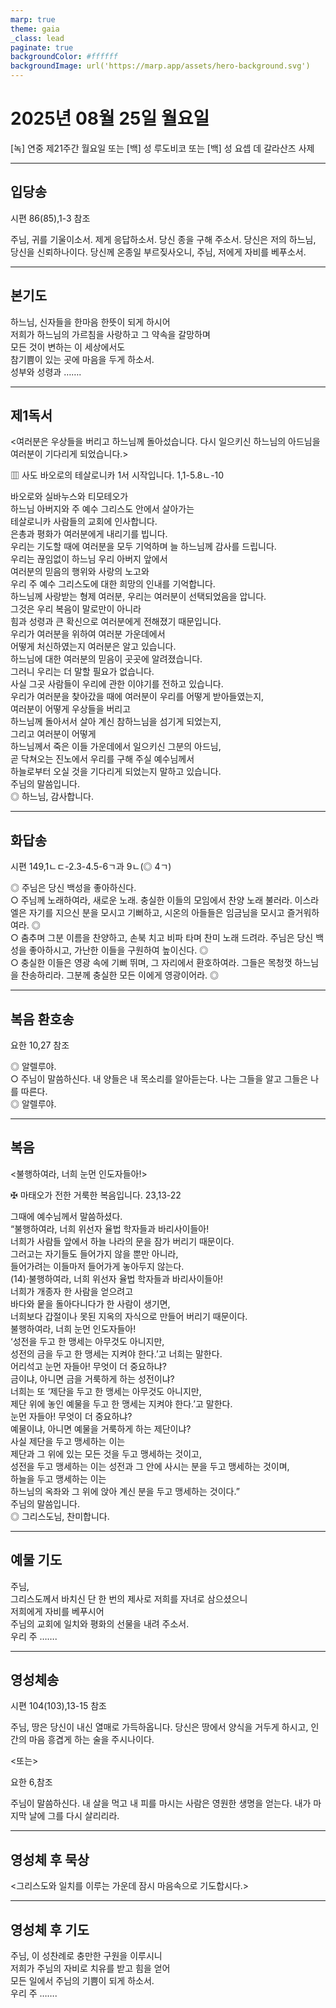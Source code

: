 ```yaml
---
marp: true
theme: gaia
_class: lead
paginate: true
backgroundColor: #ffffff
backgroundImage: url('https://marp.app/assets/hero-background.svg')
---
```


# 2025년 08월 25일 월요일

[녹] 연중 제21주간 월요일 또는 [백] 성 루도비코 또는 [백] 성 요셉 데 갈라산즈 사제  




---

## 입당송

시편 86(85),1-3 참조

주님, 귀를 기울이소서. 제게 응답하소서. 당신 종을 구해 주소서. 당신은 저의 하느님, 당신을 신뢰하나이다. 당신께 온종일 부르짖사오니, 주님, 저에게 자비를 베푸소서.  
  


---

## 본기도

하느님, 신자들을 한마음 한뜻이 되게 하시어  
저희가 하느님의 가르침을 사랑하고 그 약속을 갈망하며  
모든 것이 변하는 이 세상에서도  
참기쁨이 있는 곳에 마음을 두게 하소서.  
성부와 성령과 …….  
  


---

## 제1독서

<여러분은 우상들을 버리고 하느님께 돌아섰습니다. 다시 일으키신 하느님의 아드님을 여러분이 기다리게 되었습니다.>

▥ 사도 바오로의 테살로니카 1서 시작입니다. 1,1-5.8ㄴ-10

바오로와 실바누스와 티모테오가  
하느님 아버지와 주 예수 그리스도 안에서 살아가는  
테살로니카 사람들의 교회에 인사합니다.  
은총과 평화가 여러분에게 내리기를 빕니다.  
우리는 기도할 때에 여러분을 모두 기억하며 늘 하느님께 감사를 드립니다.  
우리는 끊임없이 하느님 우리 아버지 앞에서  
여러분의 믿음의 행위와 사랑의 노고와  
우리 주 예수 그리스도에 대한 희망의 인내를 기억합니다.  
하느님께 사랑받는 형제 여러분, 우리는 여러분이 선택되었음을 압니다.  
그것은 우리 복음이 말로만이 아니라  
힘과 성령과 큰 확신으로 여러분에게 전해졌기 때문입니다.  
우리가 여러분을 위하여 여러분 가운데에서  
어떻게 처신하였는지 여러분은 알고 있습니다.  
하느님에 대한 여러분의 믿음이 곳곳에 알려졌습니다.  
그러니 우리는 더 말할 필요가 없습니다.  
사실 그곳 사람들이 우리에 관한 이야기를 전하고 있습니다.  
우리가 여러분을 찾아갔을 때에 여러분이 우리를 어떻게 받아들였는지,  
여러분이 어떻게 우상들을 버리고  
하느님께 돌아서서 살아 계신 참하느님을 섬기게 되었는지,  
그리고 여러분이 어떻게  
하느님께서 죽은 이들 가운데에서 일으키신 그분의 아드님,  
곧 닥쳐오는 진노에서 우리를 구해 주실 예수님께서  
하늘로부터 오실 것을 기다리게 되었는지 말하고 있습니다.  
주님의 말씀입니다.  
◎ 하느님, 감사합니다.  
  


---

## 화답송

시편 149,1ㄴㄷ-2.3-4.5-6ㄱ과 9ㄴ(◎ 4ㄱ)

◎ 주님은 당신 백성을 좋아하신다.  
○ 주님께 노래하여라, 새로운 노래. 충실한 이들의 모임에서 찬양 노래 불러라. 이스라엘은 자기를 지으신 분을 모시고 기뻐하고, 시온의 아들들은 임금님을 모시고 즐거워하여라. ◎  
○ 춤추며 그분 이름을 찬양하고, 손북 치고 비파 타며 찬미 노래 드려라. 주님은 당신 백성을 좋아하시고, 가난한 이들을 구원하여 높이신다. ◎  
○ 충실한 이들은 영광 속에 기뻐 뛰며, 그 자리에서 환호하여라. 그들은 목청껏 하느님을 찬송하리라. 그분께 충실한 모든 이에게 영광이어라. ◎  
  


---

## 복음 환호송

요한 10,27 참조

◎ 알렐루야.  
○ 주님이 말씀하신다. 내 양들은 내 목소리를 알아듣는다. 나는 그들을 알고 그들은 나를 따른다.  
◎ 알렐루야.  
  


---

## 복음

<불행하여라, 너희 눈먼 인도자들아!>

✠ 마태오가 전한 거룩한 복음입니다. 23,13-22

그때에 예수님께서 말씀하셨다.  
“불행하여라, 너희 위선자 율법 학자들과 바리사이들아!  
너희가 사람들 앞에서 하늘 나라의 문을 잠가 버리기 때문이다.  
그러고는 자기들도 들어가지 않을 뿐만 아니라,  
들어가려는 이들마저 들어가게 놓아두지 않는다.  
(14)·불행하여라, 너희 위선자 율법 학자들과 바리사이들아!  
너희가 개종자 한 사람을 얻으려고  
바다와 뭍을 돌아다니다가 한 사람이 생기면,  
너희보다 갑절이나 못된 지옥의 자식으로 만들어 버리기 때문이다.  
불행하여라, 너희 눈먼 인도자들아!  
‘성전을 두고 한 맹세는 아무것도 아니지만,  
성전의 금을 두고 한 맹세는 지켜야 한다.’고 너희는 말한다.  
어리석고 눈먼 자들아! 무엇이 더 중요하냐?  
금이냐, 아니면 금을 거룩하게 하는 성전이냐?  
너희는 또 ‘제단을 두고 한 맹세는 아무것도 아니지만,  
제단 위에 놓인 예물을 두고 한 맹세는 지켜야 한다.’고 말한다.  
눈먼 자들아! 무엇이 더 중요하냐?  
예물이냐, 아니면 예물을 거룩하게 하는 제단이냐?  
사실 제단을 두고 맹세하는 이는  
제단과 그 위에 있는 모든 것을 두고 맹세하는 것이고,  
성전을 두고 맹세하는 이는 성전과 그 안에 사시는 분을 두고 맹세하는 것이며,  
하늘을 두고 맹세하는 이는  
하느님의 옥좌와 그 위에 앉아 계신 분을 두고 맹세하는 것이다.”  
주님의 말씀입니다.  
◎ 그리스도님, 찬미합니다.  
  


---

## 예물 기도

주님,  
그리스도께서 바치신 단 한 번의 제사로 저희를 자녀로 삼으셨으니  
저희에게 자비를 베푸시어  
주님의 교회에 일치와 평화의 선물을 내려 주소서.  
우리 주 …….  
  


---

## 영성체송

시편 104(103),13-15 참조

주님, 땅은 당신이 내신 열매로 가득하옵니다. 당신은 땅에서 양식을 거두게 하시고, 인간의 마음 흥겹게 하는 술을 주시나이다.  
  
<또는>  
  
요한 6,참조  
  
주님이 말씀하신다. 내 살을 먹고 내 피를 마시는 사람은 영원한 생명을 얻는다. 내가 마지막 날에 그를 다시 살리리라.  


---

## 영성체 후 묵상

<그리스도와 일치를 이루는 가운데 잠시 마음속으로 기도합시다.>  


---

## 영성체 후 기도

주님, 이 성찬례로 충만한 구원을 이루시니  
저희가 주님의 자비로 치유를 받고 힘을 얻어  
모든 일에서 주님의 기쁨이 되게 하소서.  
우리 주 …….
